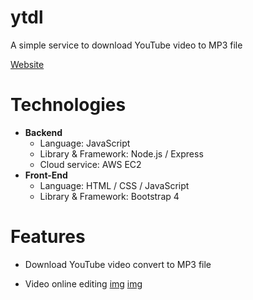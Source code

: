 # ytdl
A simple service to download YouTube video to MP3 file

[Website](https://ytdl.wuhsun.com "Title")

# Technologies

* **Backend**
  * Language: JavaScript
  * Library & Framework: Node.js / Express
  * Cloud service: AWS EC2
* **Front-End**
  * Language: HTML / CSS / JavaScript
  * Library & Framework: Bootstrap 4
  
# Features
* Download YouTube video convert to MP3 file

* Video online editing
[img](https://i.imgur.com/soGOvMS.png)
[img](https://i.imgur.com/jX3NEal.png)

